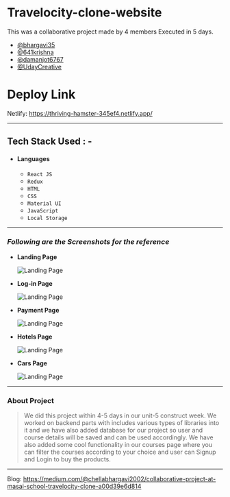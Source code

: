 
# Travelocity-clone-website

This was a collaborative project made by 4 members Executed in 5 days.

- [@bhargavi35](https://github.com/bhargavi35)
- [@641krishna](https://github.com/641krishna)
- [@damanjot6767](https://github.com/damanjot6767)
- [@UdayCreative](https://github.com/UdayCreative)

#  Deploy Link 

  Netlify: https://thriving-hamster-345ef4.netlify.app/


---

## Tech Stack Used : -

- #### Languages
  - `React JS`
  - `Redux`
  - `HTML`
  - `CSS`
  - `Material UI`
  - `JavaScript `
  - `Local Storage`
  
---

### _Following are the Screenshots for the reference_

- **Landing Page**

  ![Landing Page](https://miro.medium.com/max/786/1*544cRzRQkdy-th2eC8lXpA.jpeg)

- **Log-in Page**

  ![Landing Page](https://miro.medium.com/max/786/1*Rj6LpBn6y0Sq43QrdqRJnw.jpeg)

- **Payment Page**

  ![Landing Page](https://miro.medium.com/max/786/1*iHR-JZqErj3sJZrvRR_JCQ.jpeg)

- **Hotels Page**

  ![Landing Page](https://miro.medium.com/max/786/1*zRiDrm73Ejl657yDjtyA8Q.jpeg)

- **Cars Page**

  ![Landing Page](https://miro.medium.com/max/786/1*q9Jak0Zkhv9QNd59WVfHuQ.jpeg)
  
---

### About Project

> We did this project within 4-5 days in our unit-5 construct week. We worked on backend parts with includes various types of libraries into it and we have also added database for our project so user and course details will be saved and can be used accordingly. We have also added some cool functionality in our courses page where you can filter the courses according to your choice and user can Signup and Login to buy the products.

---

Blog:
https://medium.com/@chellabhargavi2002/collaborative-project-at-masai-school-travelocity-clone-a00d39e6d814
